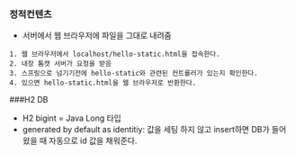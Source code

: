### 정적컨텐츠
- 서버에서 웹 브라우저에 파일을 그대로 내려줌
```terminal
1. 웹 브라우저에서 localhost/hello-static.html을 접속한다.
2. 내장 톰캣 서버가 요청을 받음
3. 스프링으로 넘기기전에 hello-static와 관련된 컨트롤러가 있는지 확인한다.
4. 있으면 hello-static.html을 웹 브라우저로 반환한다.
```

###H2 DB
- H2 bigint = Java Long 타입
- generated by default as identitiy: 값을 세팅 하지 않고 insert하면 DB가 들어왔을 때 자동으로 id 값을 채워준다.

